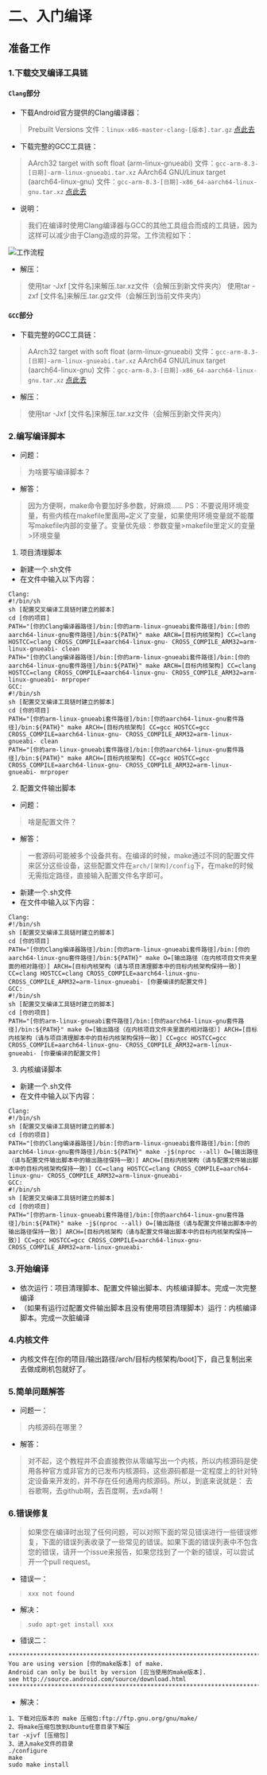 # 二、入门编译
## **准备工作**
### 1.下载交叉编译工具链
#### **`Clang`部分**

- 下载Android官方提供的Clang编译器：
> Prebuilt Versions
文件：`linux-x86-master-clang-[版本].tar.gz`
[点此去](https://android.googlesource.com/platform/prebuilts/clang/host/linux-x86/)

- 下载完整的GCC工具链：
> AArch32 target with soft float (arm-linux-gnueabi)
文件：`gcc-arm-8.3-[日期]-arm-linux-gnueabi.tar.xz`
AArch64 GNU/Linux target (aarch64-linux-gnu)
文件：`gcc-arm-8.3-[日期]-x86_64-aarch64-linux-gnu.tar.xz`
[点此去](https://developer.arm.com/tools-and-software/open-source-software/developer-tools/gnu-toolchain/gnu-a/downloads)

- 说明：
> 我们在编译时使用Clang编译器与GCC的其他工具组合而成的工具链，因为这样可以减少由于Clang造成的异常。工作流程如下：

![工作流程](https://raw.githubusercontent.com/grislux55/Android_Kernel_Magic/master/compile_flow.png)

- 解压：
> 使用tar -Jxf [文件名]来解压.tar.xz文件（会解压到新文件夹内）
使用tar -zxf [文件名]来解压.tar.gz文件（会解压到当前文件夹内）

#### **`GCC`部分**

- 下载完整的GCC工具链：
> AArch32 target with soft float (arm-linux-gnueabi)
文件：`gcc-arm-8.3-[日期]-arm-linux-gnueabi.tar.xz`
AArch64 GNU/Linux target (aarch64-linux-gnu)
文件：`gcc-arm-8.3-[日期]-x86_64-aarch64-linux-gnu.tar.xz`
[点此去](https://developer.arm.com/tools-and-software/open-source-software/developer-tools/gnu-toolchain/gnu-a/downloads)

- 解压：
> 使用tar -Jxf [文件名]来解压.tar.xz文件（会解压到新文件夹内）

### 2.编写编译脚本

- 问题：
> 为啥要写编译脚本？

- 解答：
> 因为方便啊，make命令要加好多参数，好麻烦......
PS：不要说用环境变量，有些内核在makefile里面用`=`定义了变量，如果使用环境变量就不能覆写makefile内部的变量了。变量优先级：参数变量>makefile里定义的变量>环境变量

1. 项目清理脚本
  - 新建一个.sh文件
  - 在文件中输入以下内容：
```
Clang:
#!/bin/sh
sh [配置交叉编译工具链时建立的脚本]
cd [你的项目]
PATH="[你的Clang编译器路径]/bin:[你的arm-linux-gnueabi套件路径]/bin:[你的aarch64-linux-gnu套件路径]/bin:${PATH}" make ARCH=[目标内核架构] CC=clang HOSTCC=clang CROSS_COMPILE=aarch64-linux-gnu- CROSS_COMPILE_ARM32=arm-linux-gnueabi- clean
PATH="[你的Clang编译器路径]/bin:[你的arm-linux-gnueabi套件路径]/bin:[你的aarch64-linux-gnu套件路径]/bin:${PATH}" make ARCH=[目标内核架构] CC=clang HOSTCC=clang CROSS_COMPILE=aarch64-linux-gnu- CROSS_COMPILE_ARM32=arm-linux-gnueabi- mrproper
GCC:
#!/bin/sh
sh [配置交叉编译工具链时建立的脚本]
cd [你的项目]
PATH="[你的arm-linux-gnueabi套件路径]/bin:[你的aarch64-linux-gnu套件路径]/bin:${PATH}" make ARCH=[目标内核架构] CC=gcc HOSTCC=gcc CROSS_COMPILE=aarch64-linux-gnu- CROSS_COMPILE_ARM32=arm-linux-gnueabi- clean
PATH="[你的arm-linux-gnueabi套件路径]/bin:[你的aarch64-linux-gnu套件路径]/bin:${PATH}" make ARCH=[目标内核架构] CC=gcc HOSTCC=gcc CROSS_COMPILE=aarch64-linux-gnu- CROSS_COMPILE_ARM32=arm-linux-gnueabi- mrproper
```
  
2. 配置文件输出脚本
  - 问题：
  > 啥是配置文件？

  - 解答：
  > 一套源码可能被多个设备共有。在编译的时候，make通过不同的配置文件来区分这些设备，这些配置文件在`arch/[架构]/config`下，在make的时候无需指定路径，直接输入配置文件名字即可。

  - 新建一个.sh文件
  - 在文件中输入以下内容：
```
Clang:
#!/bin/sh
sh [配置交叉编译工具链时建立的脚本]
cd [你的项目]
PATH="[你的Clang编译器路径]/bin:[你的arm-linux-gnueabi套件路径]/bin:[你的aarch64-linux-gnu套件路径]/bin:${PATH}" make O=[输出路径（在内核项目文件夹里面的相对路径）] ARCH=[目标内核架构（请与项目清理脚本中的目标内核架构保持一致）] CC=clang HOSTCC=clang CROSS_COMPILE=aarch64-linux-gnu- CROSS_COMPILE_ARM32=arm-linux-gnueabi- [你要编译的配置文件]
GCC:
#!/bin/sh
sh [配置交叉编译工具链时建立的脚本]
cd [你的项目]
PATH="[你的arm-linux-gnueabi套件路径]/bin:[你的aarch64-linux-gnu套件路径]/bin:${PATH}" make O=[输出路径（在内核项目文件夹里面的相对路径）] ARCH=[目标内核架构（请与项目清理脚本中的目标内核架构保持一致）] CC=gcc HOSTCC=gcc CROSS_COMPILE=aarch64-linux-gnu- CROSS_COMPILE_ARM32=arm-linux-gnueabi- [你要编译的配置文件]
```

3. 内核编译脚本

  - 新建一个.sh文件
  - 在文件中输入以下内容：
```
Clang:
#!/bin/sh
sh [配置交叉编译工具链时建立的脚本]
cd [你的项目]
PATH="[你的Clang编译器路径]/bin:[你的arm-linux-gnueabi套件路径]/bin:[你的aarch64-linux-gnu套件路径]/bin:${PATH}" make -j$(nproc --all) O=[输出路径（请与配置文件输出脚本中的输出路径保持一致）] ARCH=[目标内核架构（请与配置文件输出脚本中的目标内核架构保持一致）] CC=clang HOSTCC=clang CROSS_COMPILE=aarch64-linux-gnu- CROSS_COMPILE_ARM32=arm-linux-gnueabi-
GCC:
#!/bin/sh
sh [配置交叉编译工具链时建立的脚本]
cd [你的项目]
PATH="[你的arm-linux-gnueabi套件路径]/bin:[你的aarch64-linux-gnu套件路径]/bin:${PATH}" make -j$(nproc --all) O=[输出路径（请与配置文件输出脚本中的输出路径保持一致）] ARCH=[目标内核架构（请与配置文件输出脚本中的目标内核架构保持一致）] CC=gcc HOSTCC=gcc CROSS_COMPILE=aarch64-linux-gnu- CROSS_COMPILE_ARM32=arm-linux-gnueabi-
```

### 3.开始编译
- 依次运行：项目清理脚本、配置文件输出脚本、内核编译脚本。完成一次完整编译
- （如果有运行过配置文件输出脚本且没有使用项目清理脚本）运行：内核编译脚本。完成一次脏编译

### 4.内核文件
- 内核文件在[你的项目/输出路径/arch/目标内核架构/boot]下，自己复制出来去做成刷机包就好了。

### 5.简单问题解答

- 问题一：
> 内核源码在哪里？

- 解答：
> 对不起，这个教程并不会直接教你从零编写出一个内核，所以内核源码是使用各种官方或非官方的已发布内核源码，这些源码都是一定程度上的针对特定设备来开发的，并不存在任何通用内核源码。所以，到底来说就是：
去谷歌啊，去github啊，去百度啊，去xda啊！

### 6.错误修复
> 如果您在编译时出现了任何问题，可以对照下面的常见错误进行一些错误修复，下面的错误列表收录了一些常见的错误。如果下面的错误列表中不包含您的错误，请开一个issue来报告，如果您找到了一个新的错误，可以尝试开一个pull request。

- 错误一：
> `xxx not found`

- 解决：
> `sudo apt-get install xxx`

- 错误二：
```
********************************************************************************
You are using version [你的make版本] of make.
Android can only be built by version [应当使用的make版本].
see http://source.android.com/source/download.html
********************************************************************************
```

- 解决：
```
1、下载对应版本的 make 压缩包:ftp://ftp.gnu.org/gnu/make/
2、将make压缩包放到Ubuntu任意目录下解压
tar -xjvf [压缩包]
3、进入make文件的目录
./configure
make
sudo make install
```
